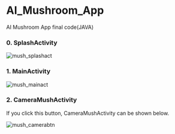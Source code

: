 # AI_Mushroom_App
AI Mushroom App final code(JAVA)

### 0. SplashActivity

![mush_splashact](https://user-images.githubusercontent.com/70942492/92481858-e4853880-f221-11ea-9f0c-566a2964399a.png)

### 1. MainActivity

![mush_mainact](https://user-images.githubusercontent.com/70942492/92482213-53fb2800-f222-11ea-8af9-e4c211962b23.png)

### 2. CameraMushActivity

If you click this button, CameraMushActivity can be shown below.

![mush_camerabtn](https://user-images.githubusercontent.com/70942492/92483966-68402480-f224-11ea-800c-11af64c7a491.PNG)
